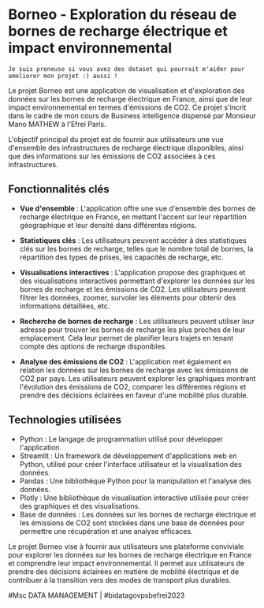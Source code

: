 # Borneo - Exploration du réseau de bornes de recharge électrique et impact environnemental
    Je suis preneuse si vous avez des dataset qui pourrait m'aider pour ameliorer mon projet :) aussi !
Le projet Borneo est une application de visualisation et d'exploration des données sur les bornes de recharge électrique en France, ainsi que de leur impact environnemental en termes d'émissions de CO2. 
Ce projet s'incrit dans le cadre de mon cours de Business intelligence dispensé par Monsieur Mano MATHEW à l'Efrei Paris.

L'objectif principal du projet est de fournir aux utilisateurs une vue d'ensemble des infrastructures de recharge électrique disponibles, ainsi que des informations sur les émissions de CO2 associées à ces infrastructures.

## Fonctionnalités clés

- **Vue d'ensemble** : L'application offre une vue d'ensemble des bornes de recharge électrique en France, en mettant l'accent sur leur répartition géographique et leur densité dans différentes régions.

- **Statistiques clés** : Les utilisateurs peuvent accéder à des statistiques clés sur les bornes de recharge, telles que le nombre total de bornes, la répartition des types de prises, les capacités de recharge, etc.

- **Visualisations interactives** : L'application propose des graphiques et des visualisations interactives permettant d'explorer les données sur les bornes de recharge et les émissions de CO2. Les utilisateurs peuvent filtrer les données, zoomer, survoler les éléments pour obtenir des informations détaillées, etc.

- **Recherche de bornes de recharge** : Les utilisateurs peuvent utiliser leur adresse pour trouver les bornes de recharge les plus proches de leur emplacement. Cela leur permet de planifier leurs trajets en tenant compte des options de recharge disponibles.

- **Analyse des émissions de CO2** : L'application met également en relation les données sur les bornes de recharge avec les émissions de CO2 par pays. Les utilisateurs peuvent explorer les graphiques montrant l'évolution des émissions de CO2, comparer les différentes régions et prendre des décisions éclairées en faveur d'une mobilité plus durable.

## Technologies utilisées

- Python : Le langage de programmation utilisé pour développer l'application.
- Streamlit : Un framework de développement d'applications web en Python, utilisé pour créer l'interface utilisateur et la visualisation des données.
- Pandas : Une bibliothèque Python pour la manipulation et l'analyse des données.
- Plotly : Une bibliothèque de visualisation interactive utilisée pour créer des graphiques et des visualisations.
- Base de données : Les données sur les bornes de recharge électrique et les émissions de CO2 sont stockées dans une base de données pour permettre une récupération et une analyse efficaces.

Le projet Borneo vise à fournir aux utilisateurs une plateforme conviviale pour explorer les données sur les bornes de recharge électrique en France et comprendre leur impact environnemental. Il permet aux utilisateurs de prendre des décisions éclairées en matière de mobilité électrique et de contribuer à la transition vers des modes de transport plus durables.

#Msc DATA MANAGEMENT | #bidatagovpsbefrei2023
